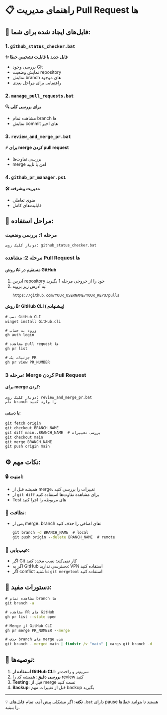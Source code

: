 # 📋 راهنمای مدیریت Pull Request ها

## 🚀 فایل‌های ایجاد شده برای شما:

### 1. `github_status_checker.bat` 
**✨ فایل جدید با قابلیت تشخیص خطا**
- بررسی وجود Git
- نمایش وضعیت repository
- نمایش branch های موجود
- راهنمایی برای مراحل بعدی

### 2. `manage_pull_requests.bat`
**🔍 برای بررسی کلی**
- مشاهده تمام branch ها
- نمایش commit های اخیر

### 3. `review_and_merge_pr.bat`
**⚡ برای merge کردن pull request**
- بررسی تفاوت‌ها
- merge امن با تایید

### 4. `github_pr_manager.ps1`
**🛠️ مدیریت پیشرفته**
- منوی تعاملی
- قابلیت‌های کامل

## 📖 مراحل استفاده:

### مرحله 1: بررسی وضعیت
```
دوبار کلیک روی: github_status_checker.bat
```

### مرحله 2: مشاهده Pull Request ها

#### روش A: مستقیم در GitHub
1. آدرس repository خود را از خروجی مرحله 1 بگیرید
2. به آدرس زیر بروید:
   ```
   https://github.com/YOUR_USERNAME/YOUR_REPO/pulls
   ```

#### روش B: GitHub CLI (پیشنهادی)
```cmd
# نصب GitHub CLI
winget install GitHub.cli

# ورود به حساب
gh auth login

# مشاهده pull request ها
gh pr list

# جزئیات یک PR
gh pr view PR_NUMBER
```

### مرحله 3: Merge کردن Pull Request

#### برای merge کردن:
```
دوبار کلیک روی: review_and_merge_pr.bat
نام branch را وارد کنید
```

#### یا دستی:
```cmd
git fetch origin
git checkout BRANCH_NAME
git diff main..BRANCH_NAME  # بررسی تغییرات
git checkout main
git merge BRANCH_NAME
git push origin main
```

## ⚙️ نکات مهم:

### 🔒 امنیت:
- همیشه قبل از merge، تغییرات را بررسی کنید
- از `git diff` برای مشاهده تفاوت‌ها استفاده کنید
- Test های مربوطه را اجرا کنید

### 🧹 نظافت:
- پس از merge، branch های اضافی را حذف کنید:
  ```cmd
  git branch -d BRANCH_NAME  # local
  git push origin --delete BRANCH_NAME  # remote
  ```

### 🚨 عیب‌یابی:
- اگر Git کار نمی‌کند: نصب مجدد کنید
- اگر به GitHub دسترسی ندارید: VPN استفاده کنید
- اگر conflict داشتید: `git mergetool` استفاده کنید

## 📱 دستورات مفید:

```cmd
# مشاهده تمام branch ها
git branch -a

# مشاهده PR های GitHub
gh pr list --state open

# Merge از GitHub CLI
gh pr merge PR_NUMBER --merge

# حذف branch های merge شده
git branch --merged main | findstr /v "main" | xargs git branch -d
```

## 🎯 توصیه‌ها:

1. **استفاده از GitHub CLI**: سریع‌تر و راحت‌تر
2. **بررسی دقیق**: همیشه کد را review کنید
3. **Testing**: قبل از merge تست کنید
4. **Backup**: قبل از تغییرات مهم backup بگیرید

---

💡 **نکته**: اگر مشکلی پیش آمد، تمام فایل‌های `.bat` دارای pause هستند تا بتوانید خطاها را ببینید. 